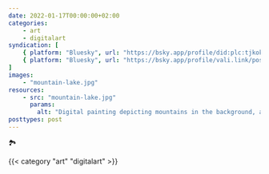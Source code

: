 ```yaml
---
date: 2022-01-17T00:00:00+02:00
categories:
    - art
    - digitalart
syndication: [
    { platform: "Bluesky", url: "https://bsky.app/profile/did:plc:tjkokzqdnfzzlaxdjjzzzi5b/post/3k6dt43kgkf2o", hidden: true },
    { platform: "Bluesky", url: "https://bsky.app/profile/vali.link/post/3k6dt43kgkf2o" }
]
images:
    - "mountain-lake.jpg"
resources:
    - src: "mountain-lake.jpg"
      params:
        alt: "Digital painting depicting mountains in the background, a lake in the midground and some trees in the foreground"
posttypes: post
---
```

🏞️

{{< category "art" "digitalart" >}}
